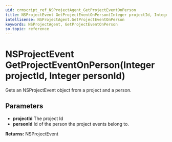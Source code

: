 ```yaml
---
uid: crmscript_ref_NSProjectAgent_GetProjectEventOnPerson
title: NSProjectEvent GetProjectEventOnPerson(Integer projectId, Integer personId)
intellisense: NSProjectAgent.GetProjectEventOnPerson
keywords: NSProjectAgent, GetProjectEventOnPerson
so.topic: reference
---
```


# NSProjectEvent GetProjectEventOnPerson(Integer projectId, Integer personId)

Gets an NSProjectEvent object from a project and a person.

## Parameters

* **projectId** The project Id
* **personId** Id of the person the project events belong to.

**Returns:** NSProjectEvent
